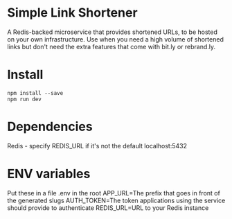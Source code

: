 # Simple Link Shortener

A Redis-backed microservice that provides shortened URLs, to be hosted on your own infrastructure. Use when you need a high volume of shortened links but don't need the extra features that come with bit.ly or rebrand.ly.

# Install

```
npm install --save
npm run dev
```

# Dependencies

Redis - specify REDIS_URL if it's not the default localhost:5432

# ENV variables

Put these in a file .env in the root
APP_URL=The prefix that goes in front of the generated slugs
AUTH_TOKEN=The token applications using the service should provide to authenticate
REDIS_URL=URL to your Redis instance